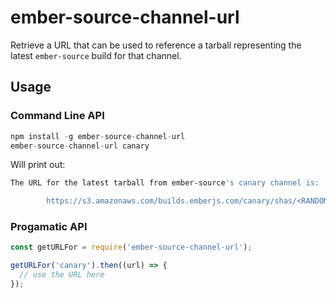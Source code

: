 # ember-source-channel-url

Retrieve a URL that can be used to reference a tarball representing the latest
`ember-source` build for that channel.

## Usage

### Command Line API

```js
npm install -g ember-source-channel-url
ember-source-channel-url canary
```

Will print out:

```sh
The URL for the latest tarball from ember-source's canary channel is:

        https://s3.amazonaws.com/builds.emberjs.com/canary/shas/<RANDOM SHA HERE>.tgz
```
### Progamatic API
```js
const getURLFor = require('ember-source-channel-url');

getURLFor('canary').then((url) => {
  // use the URL here 
});
```
